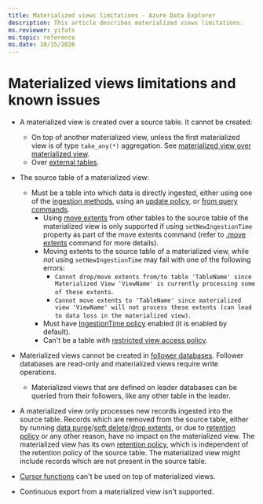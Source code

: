 ```yaml
---
title: Materialized views limitations - Azure Data Explorer
description: This article describes materialized views limitations.
ms.reviewer: yifats
ms.topic: reference
ms.date: 10/15/2026
---
```


# Materialized views limitations and known issues

* A materialized view is created over a source table. It cannot be created:
  * On top of another materialized view, unless the first materialized view is of type `take_any(*)` aggregation. See [materialized view over materialized view](materialized-view-overview.md#materialized-view-over-materialized-view-preview).
  * Over [external tables](../../query/schema-entities/externaltables.md).

* The source table of a materialized view:
  * Must be a table into which data is directly ingested, either using one of the [ingestion methods](../../../ingest-data-overview.md#ingestion-methods-and-tools), using an [update policy](../updatepolicy.md), or [from query commands](../data-ingestion/ingest-from-query.md).
    * Using [move extents](../move-extents.md) from other tables to the source table of the materialized view is only supported if using `setNewIngestionTime` property as part of the move extents command (refer to [.move extents](../move-extents.md) command for more details).
    * Moving extents to the source table of a materialized view, while *not* using `setNewIngestionTime` may fail with one of the following errors:
      * `Cannot drop/move extents from/to table 'TableName' since Materialized View 'ViewName' is currently processing some of these extents`.
      * `Cannot move extents to 'TableName' since materialized view 'ViewName' will not process these extents (can lead to data loss in the materialized view)`.
    * Must have [IngestionTime policy](../ingestiontimepolicy.md) enabled (it is enabled by default).
    * Can't be a table with [restricted view access policy](../restrictedviewaccesspolicy.md).

* Materialized views cannot be created in [follower databases](../../../follower.md). Follower databases are read-only and materialized views require write operations.
  * Materialized views that are defined on leader databases can be queried from their followers, like any other table in the leader.

* A materialized view only processes new records ingested into the source table. Records which are removed from the source table, either by running [data purge](../../concepts/data-purge.md)/[soft delete](../../concepts/data-soft-delete.md)/[drop extents](../drop-extents.md), or due to [retention policy](../retentionpolicy.md) or any other reason, have no impact on the materialized view. The materialized view has its own [retention policy](materialized-view-policies.md#retention-and-caching-policy), which is independent of the retention policy of the source table. The materialized view might include records which are not present in the source table.

* [Cursor functions](../databasecursor.md#cursor-functions) can't be used on top of materialized views.

* Continuous export from a materialized view isn't supported.
